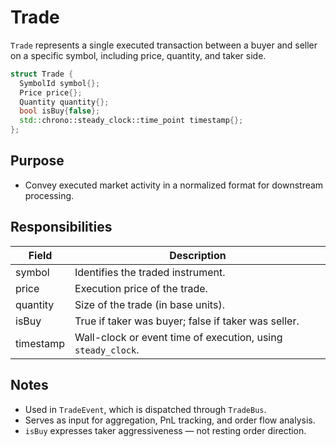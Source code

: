 # Trade

`Trade` represents a single executed transaction between a buyer and seller on a specific symbol, including price, quantity, and taker side.

```cpp
struct Trade {
  SymbolId symbol{};
  Price price{};
  Quantity quantity{};
  bool isBuy{false};
  std::chrono::steady_clock::time_point timestamp{};
};
```

## Purpose

* Convey executed market activity in a normalized format for downstream processing.

## Responsibilities

| Field     | Description                                                  |
| --------- | ------------------------------------------------------------ |
| symbol    | Identifies the traded instrument.                            |
| price     | Execution price of the trade.                                |
| quantity  | Size of the trade (in base units).                           |
| isBuy     | True if taker was buyer; false if taker was seller.          |
| timestamp | Wall-clock or event time of execution, using `steady_clock`. |

## Notes

* Used in `TradeEvent`, which is dispatched through `TradeBus`.
* Serves as input for aggregation, PnL tracking, and order flow analysis.
* `isBuy` expresses taker aggressiveness — not resting order direction.
